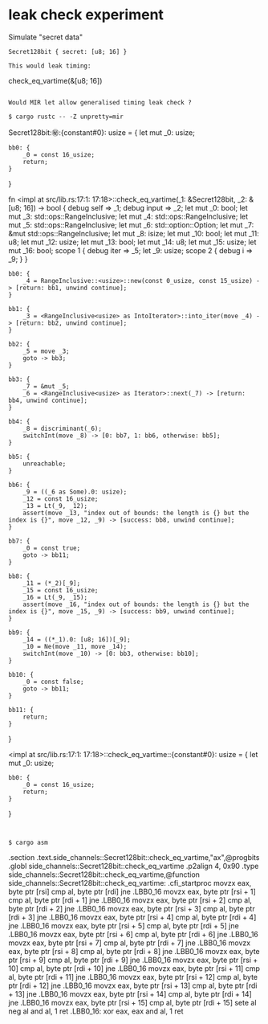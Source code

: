 # leak check experiment

Simulate "secret data"

```
Secret128bit { secret: [u8; 16] }

This would leak timing:

```
check_eq_vartime(&[u8; 16])
```

Would MIR let allow generalised timing leak check ?

$ cargo rustc -- -Z unpretty=mir

```
Secret128bit::secret::{constant#0}: usize = {
    let mut _0: usize;

    bb0: {
        _0 = const 16_usize;
        return;
    }
}

fn <impl at src/lib.rs:17:1: 17:18>::check_eq_vartime(_1: &Secret128bit, _2: &[u8; 16]) -> bool {
    debug self => _1;
    debug input => _2;
    let mut _0: bool;
    let mut _3: std::ops::RangeInclusive<usize>;
    let mut _4: std::ops::RangeInclusive<usize>;
    let mut _5: std::ops::RangeInclusive<usize>;
    let mut _6: std::option::Option<usize>;
    let mut _7: &mut std::ops::RangeInclusive<usize>;
    let mut _8: isize;
    let mut _10: bool;
    let mut _11: u8;
    let mut _12: usize;
    let mut _13: bool;
    let mut _14: u8;
    let mut _15: usize;
    let mut _16: bool;
    scope 1 {
        debug iter => _5;
        let _9: usize;
        scope 2 {
            debug i => _9;
        }
    }

    bb0: {
        _4 = RangeInclusive::<usize>::new(const 0_usize, const 15_usize) -> [return: bb1, unwind continue];
    }

    bb1: {
        _3 = <RangeInclusive<usize> as IntoIterator>::into_iter(move _4) -> [return: bb2, unwind continue];
    }

    bb2: {
        _5 = move _3;
        goto -> bb3;
    }

    bb3: {
        _7 = &mut _5;
        _6 = <RangeInclusive<usize> as Iterator>::next(_7) -> [return: bb4, unwind continue];
    }

    bb4: {
        _8 = discriminant(_6);
        switchInt(move _8) -> [0: bb7, 1: bb6, otherwise: bb5];
    }

    bb5: {
        unreachable;
    }

    bb6: {
        _9 = ((_6 as Some).0: usize);
        _12 = const 16_usize;
        _13 = Lt(_9, _12);
        assert(move _13, "index out of bounds: the length is {} but the index is {}", move _12, _9) -> [success: bb8, unwind continue];
    }

    bb7: {
        _0 = const true;
        goto -> bb11;
    }

    bb8: {
        _11 = (*_2)[_9];
        _15 = const 16_usize;
        _16 = Lt(_9, _15);
        assert(move _16, "index out of bounds: the length is {} but the index is {}", move _15, _9) -> [success: bb9, unwind continue];
    }

    bb9: {
        _14 = ((*_1).0: [u8; 16])[_9];
        _10 = Ne(move _11, move _14);
        switchInt(move _10) -> [0: bb3, otherwise: bb10];
    }

    bb10: {
        _0 = const false;
        goto -> bb11;
    }

    bb11: {
        return;
    }
}

<impl at src/lib.rs:17:1: 17:18>::check_eq_vartime::{constant#0}: usize = {
    let mut _0: usize;

    bb0: {
        _0 = const 16_usize;
        return;
    }
}
```


$ cargo asm
```
.section .text.side_channels::Secret128bit::check_eq_vartime,"ax",@progbits
	.globl	side_channels::Secret128bit::check_eq_vartime
	.p2align	4, 0x90
	.type	side_channels::Secret128bit::check_eq_vartime,@function
side_channels::Secret128bit::check_eq_vartime:
	.cfi_startproc
	movzx eax, byte ptr [rsi]
	cmp al, byte ptr [rdi]
	jne .LBB0_16
	movzx eax, byte ptr [rsi + 1]
	cmp al, byte ptr [rdi + 1]
	jne .LBB0_16
	movzx eax, byte ptr [rsi + 2]
	cmp al, byte ptr [rdi + 2]
	jne .LBB0_16
	movzx eax, byte ptr [rsi + 3]
	cmp al, byte ptr [rdi + 3]
	jne .LBB0_16
	movzx eax, byte ptr [rsi + 4]
	cmp al, byte ptr [rdi + 4]
	jne .LBB0_16
	movzx eax, byte ptr [rsi + 5]
	cmp al, byte ptr [rdi + 5]
	jne .LBB0_16
	movzx eax, byte ptr [rsi + 6]
	cmp al, byte ptr [rdi + 6]
	jne .LBB0_16
	movzx eax, byte ptr [rsi + 7]
	cmp al, byte ptr [rdi + 7]
	jne .LBB0_16
	movzx eax, byte ptr [rsi + 8]
	cmp al, byte ptr [rdi + 8]
	jne .LBB0_16
	movzx eax, byte ptr [rsi + 9]
	cmp al, byte ptr [rdi + 9]
	jne .LBB0_16
	movzx eax, byte ptr [rsi + 10]
	cmp al, byte ptr [rdi + 10]
	jne .LBB0_16
	movzx eax, byte ptr [rsi + 11]
	cmp al, byte ptr [rdi + 11]
	jne .LBB0_16
	movzx eax, byte ptr [rsi + 12]
	cmp al, byte ptr [rdi + 12]
	jne .LBB0_16
	movzx eax, byte ptr [rsi + 13]
	cmp al, byte ptr [rdi + 13]
	jne .LBB0_16
	movzx eax, byte ptr [rsi + 14]
	cmp al, byte ptr [rdi + 14]
	jne .LBB0_16
	movzx eax, byte ptr [rsi + 15]
	cmp al, byte ptr [rdi + 15]
	sete al
	neg al
	and al, 1
	ret
.LBB0_16:
	xor eax, eax
	and al, 1
	ret
```
